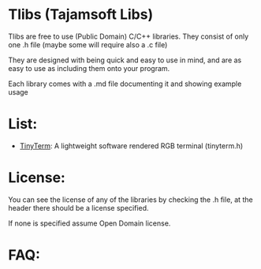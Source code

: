 # Tlibs (Tajamsoft Libs)

Tlibs are free to use (Public Domain) C/C++ libraries. 
They consist of only one .h file (maybe some will require also a .c file)


They are designed with being quick and easy to use in mind, and are as easy to 
use as including them onto your program.


Each library comes with a .md file documenting it and showing example usage

# List:

 - [TinyTerm](https://github.com/tatjam/tlibs/blob/master/tinyterm.md): A lightweight software rendered RGB terminal (tinyterm.h)
 
# License:
   
You can see the license of any of the libraries by checking the .h file, at the header there should
be a license specified.

If none is specified assume Open Domain license.
 


# FAQ:
